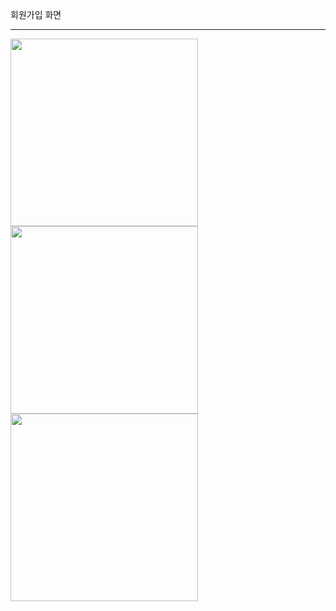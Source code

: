 
회원가입 화면
_________________

<div>
  <img width="300" src="https://user-images.githubusercontent.com/63249033/81186466-c8605900-8fed-11ea-966b-51e2c73a9fff.png">
  <img width="300" src="https://user-images.githubusercontent.com/63249033/81186472-ca2a1c80-8fed-11ea-82e8-34bd568f26aa.png">
  <img width="300" src="https://user-images.githubusercontent.com/63249033/81186604-f2b21680-8fed-11ea-9bcd-2309980b8ef8.png">
</div>
